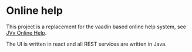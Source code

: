 # Online help

This project is a replacement for the vaadin based online help system, see [JVx Online Help](https://sourceforge.net/projects/jvxonlinehelp/).


The UI is written in react and all REST services are written in Java.
